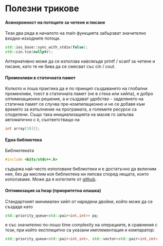# Полезни трикове

#### Асинхронност на потоците за четене и писане

Тези два реда в началото на main функцията забързват значително входно-изходните потоци.
```c++
std::ios_base::sync_with_stdio(false);
std::cin.tie(nullptr);
```
Алтернативно може да се използва навсякъде printf / scanf за четене и писане, като те не бива да се смесват със cin / cout.

#### Променливи в статичната памет
Колкото и лоша практика да е по принцип създаването на глобални променливи, тоест в статичната памет (не в стека или хийпа), е добро оптимизационно решение, а и създават удобство - заделянето на статична памет се случва пре-компилационно и не се добавя към времето за изпълнение на програмата, а големите ресурси са споделени.
Също така инициализацията на масив го запълва автоматично с `0`, съответстващо на
```c++
int array[10]{};
```

#### Една библиотека
Библиотеката 
```c++
#include <bits/stdc++.h>
```
съдържа най-често използване библиотеки и е достатъчно да включим нея, без да мислим коя библиотека ни липсва според нещата, които използваме. Може да я изтеглите от [github](<https://github.com/tekfyl/bits-stdc-.h-for-mac/blob/master/stdc%2B%2B.h>).


#### Оптимизация за heap (приоритетна опашка)
Стандартният минимален хийп от наредени двойки, който може да се създаде като
```c++
std::priority_queue<std::pair<int,int>> pq;
```
е със значително по-лошо time complexity на операциите, в сравнения с този, при който експлицитно са указани имплементация и компаратор:
```c++
std::priority_queue<std::pair<int,int>, std::vector<std::pair<int,int>, std::greater<std::pair<int,int>>> pq;
```
